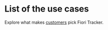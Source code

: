 # List of the use cases

Explore what makes [customers](../customer-list/index.md) pick Fiori Tracker.
